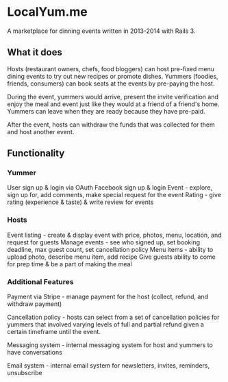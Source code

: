 # LocalYum.me

A marketplace for dinning events written in 2013-2014 with Rails 3. 

## What it does
Hosts (restaurant owners, chefs, food bloggers) can host pre-fixed menu dining events to try out new recipes or promote dishes. 
Yummers (foodies, friends, consumers) can book seats at the events by pre-paying the host. 

During the event, yummers would arrive, present the invite verification and enjoy the meal and event just like they would at a friend of a friend's home. Yummers can leave when they are ready because they have pre-paid.

After the event, hosts can withdraw the funds that was collected for them and host another event. 

## Functionality

### Yummer
User sign up & login via OAuth
Facebook sign up & login
Event - explore, sign up for, add comments, make special request for the event
Rating - give rating (experience & taste) & write review for events

### Hosts
Event listing - create & display event with price, photos, menu, location, and request for guests
Manage events - see who signed up, set booking deadline, max guest count, set cancellation policy
Menu items - ability to upload photo, describe menu item, add recipe
Give guests ability to come for prep time & be a part of making the meal

### Additional Features
Payment via Stripe - manage payment for the host (collect, refund, and withdraw payment)

Cancellation policy - hosts can select from a set of cancellation policies for yummers that involved varying levels of full and partial refund given a certain timeframe until the event.

Messaging system - internal messaging system for host and yummers to have conversations

Email system - internal email system for newsletters, invites, reminders, unsubscribe

